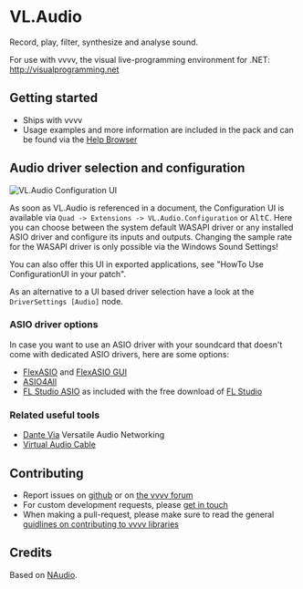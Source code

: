 # VL.Audio
Record, play, filter, synthesize and analyse sound.

For use with vvvv, the visual live-programming environment for .NET: http://visualprogramming.net

## Getting started
- Ships with vvvv
- Usage examples and more information are included in the pack and can be found via the [Help Browser](https://thegraybook.vvvv.org/reference/hde/findinghelp.html)

## Audio driver selection and configuration
![VL.Audio Configuration UI](https://github.com/vvvv/VL.Audio/assets/1067952/0417814a-9a7d-4e70-bdc1-1e6ce77facb6)

As soon as VL.Audio is referenced in a document, the Configuration UI is available via `Quad -> Extensions -> VL.Audio.Configuration` or <span class="keyseq"><kbd>Alt</kbd><kbd>C</kbd></span>. Here you can choose between the system default WASAPI driver or any installed ASIO driver and configure its inputs and outputs. Changing the sample rate for the WASAPI driver is only possible via the Windows Sound Settings!

You can also offer this UI in exported applications, see "HowTo Use ConfigurationUI in your patch".

As an alternative to a UI based driver selection have a look at the `DriverSettings [Audio]` node.

### ASIO driver options
In case you want to use an ASIO driver with your soundcard that doesn't come with dedicated ASIO drivers, here are some options:
* [FlexASIO](https://github.com/dechamps/FlexASIO/releases) and [FlexASIO GUI](https://github.com/flipswitchingmonkey/FlexASIO_GUI/releases)
* [ASIO4All](http://www.asio4all.org)
* [FL Studio ASIO](https://www.image-line.com/fl-studio-learning/fl-studio-online-manual/html/envsettings_audio.htm#FLStudioASIO) as included with the free download of [FL Studio](https://www.image-line.com/fl-studio-download)

### Related useful tools
* [Dante Via](https://www.audinate.com/products/software/dante-via) Versatile Audio Networking 
* [Virtual Audio Cable](https://vb-audio.com/Cable/index.htm)

## Contributing
- Report issues on [github](https://github.com/vvvv/VL.MediaPipe/issues) or on [the vvvv forum](https://discourse.vvvv.org/c/vvvv-gamma/28)
- For custom development requests, please [get in touch](mailto:devvvvs@vvvv.org)
- When making a pull-request, please make sure to read the general [guidlines on contributing to vvvv libraries](https://thegraybook.vvvv.org/reference/extending/contributing.html)

## Credits
Based on [NAudio](https://github.com/naudio/NAudio).
